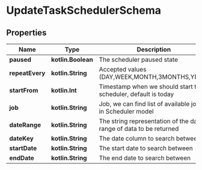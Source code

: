 
# UpdateTaskSchedulerSchema

## Properties
Name | Type | Description | Notes
------------ | ------------- | ------------- | -------------
**paused** | **kotlin.Boolean** | The scheduler paused state |  [optional]
**repeatEvery** | **kotlin.String** | Accepted values (DAY,WEEK,MONTH,3MONTHS,YEAR) |  [optional]
**startFrom** | **kotlin.Int** | Timestamp when we should start the scheduler, default is today |  [optional]
**job** | **kotlin.String** | Job, we can find list of available jobs in Scheduler model |  [optional]
**dateRange** | **kotlin.String** | The string representation of the date range of data to be returned |  [optional]
**dateKey** | **kotlin.String** | The date column to search between. |  [optional]
**startDate** | **kotlin.String** | The start date to search between |  [optional]
**endDate** | **kotlin.String** | The end date to search between |  [optional]



